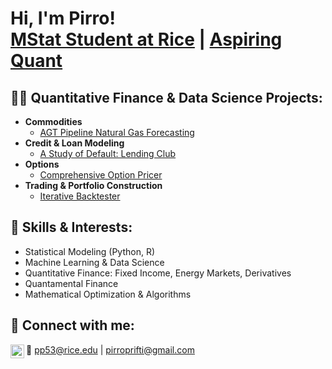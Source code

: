 <h1>Hi, I'm Pirro! <br/><a href="https://profiles.rice.edu/student/pirro-prifti">MStat Student at Rice</a> | <a href="https://www.linkedin.com/in/pirroprifti/">Aspiring Quant</a></h1>

<h2>👨‍💻 Quantitative Finance & Data Science Projects:</h2>

- <b>Commodities</b>
  - [AGT Pipeline Natural Gas Forecasting](https://github.com/pirroprifti/AGT-Pipeline-Natural-Gas-Forecasting)
- <b>Credit & Loan Modeling</b>
  - [A Study of Default: Lending Club](https://github.com/pirroprifti/A-Study-of-Default-Lending-Club/tree/main) 
- <b>Options</b>
  - [Comprehensive Option Pricer](https://github.com/joshmadakor1/Sentinel-Lab)
- <b>Trading & Portfolio Construction</b>
  - [Iterative Backtester](https://github.com/joshmadakor1/EncrypterPOC)
  
<h2>🚀 Skills & Interests:</h2>
<ul>
  <li>Statistical Modeling (Python, R)</li>
  <li>Machine Learning & Data Science</li>
  <li>Quantitative Finance: Fixed Income, Energy Markets, Derivatives</li>
  <li>Quantamental Finance</li>
  <li>Mathematical Optimization & Algorithms</li>
</ul>

<h2> 🤳 Connect with me:</h2>

[<img align="left" alt="JoshMadakor | LinkedIn" width="22px" src="https://cdn.jsdelivr.net/npm/simple-icons@v3/icons/linkedin.svg" />][linkedin]

[linkedin]: https://www.linkedin.com/in/pirroprifti/
📧 [pp53@rice.edu](mailto:pp53@rice.edu) | [pirroprifti@gmail.com](mailto:pirroprifti@gmail.com)

<!--
**pirroprifti/pirroprifti** is a ✨ _special_ ✨ repository because its `README.md` (this file) appears on your GitHub profile.

Here are some ideas to get you started:

- 🔭 I’m currently working on ...
- 🌱 I’m currently learning ...
- 👯 I’m looking to collaborate on ...
- 🤔 I’m looking for help with ...
- 💬 Ask me about ...
- 📫 How to reach me: ...
- 😄 Pronouns: ...
- ⚡ Fun fact: ...
-->
